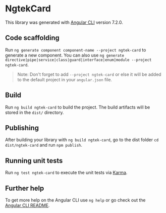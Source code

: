# NgtekCard

This library was generated with [Angular CLI](https://github.com/angular/angular-cli) version 7.2.0.

## Code scaffolding

Run `ng generate component component-name --project ngtek-card` to generate a new component. You can also use `ng generate directive|pipe|service|class|guard|interface|enum|module --project ngtek-card`.
> Note: Don't forget to add `--project ngtek-card` or else it will be added to the default project in your `angular.json` file. 

## Build

Run `ng build ngtek-card` to build the project. The build artifacts will be stored in the `dist/` directory.

## Publishing

After building your library with `ng build ngtek-card`, go to the dist folder `cd dist/ngtek-card` and run `npm publish`.

## Running unit tests

Run `ng test ngtek-card` to execute the unit tests via [Karma](https://karma-runner.github.io).

## Further help

To get more help on the Angular CLI use `ng help` or go check out the [Angular CLI README](https://github.com/angular/angular-cli/blob/master/README.md).
